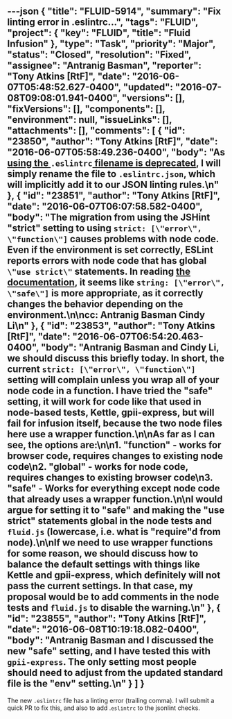 ---json
{
  "title": "FLUID-5914",
  "summary": "Fix linting error in .eslintrc...",
  "tags": "FLUID",
  "project": {
    "key": "FLUID",
    "title": "Fluid Infusion"
  },
  "type": "Task",
  "priority": "Major",
  "status": "Closed",
  "resolution": "Fixed",
  "assignee": "Antranig Basman",
  "reporter": "Tony Atkins [RtF]",
  "date": "2016-06-07T05:48:52.627-0400",
  "updated": "2016-07-08T09:08:01.941-0400",
  "versions": [],
  "fixVersions": [],
  "components": [],
  "environment": null,
  "issueLinks": [],
  "attachments": [],
  "comments": [
    {
      "id": "23850",
      "author": "Tony Atkins [RtF]",
      "date": "2016-06-07T05:58:49.236-0400",
      "body": "As [using the ](http://eslint.org/docs/user-guide/configuring#configuration-file-formats)`.eslintrc`[ filename is deprecated](http://eslint.org/docs/user-guide/configuring#configuration-file-formats), I will simply rename the file to `.eslintrc.json`, which will implicitly add it to our JSON linting rules.\n"
    },
    {
      "id": "23851",
      "author": "Tony Atkins [RtF]",
      "date": "2016-06-07T06:07:58.582-0400",
      "body": "The migration from using the JSHint \"strict\" setting to using `strict: [\"error\", \"function\"]` causes problems with node code.  Even if the environment is set correctly, ESLint reports errors with node code that has global `\"use strict\"` statements.  In reading [the documentation](http://eslint.org/docs/rules/strict), it  seems like `string: [\"error\", \"safe\"]` is more appropriate, as it correctly changes the behavior depending on the environment.\n\ncc:  Antranig Basman Cindy Li\n"
    },
    {
      "id": "23853",
      "author": "Tony Atkins [RtF]",
      "date": "2016-06-07T06:54:20.463-0400",
      "body": "Antranig Basman and Cindy Li, we should discuss this briefly today.  In short, the current `strict: [\"error\", \"function\"]` setting will complain unless you wrap all of your node code in a function.   I have tried the \"safe\" setting, it will work for code like that used in node-based tests, Kettle, gpii-express, but will fail for infusion itself, because the two node files here use a wrapper function.\n\nAs far as I can see, the options are:\n\n1. \"function\" - works for browser code, requires changes to existing node code\n2. \"global\" - works for node code, requires changes to existing browser code\n3. \"safe\" - Works for everything except node code that already uses a wrapper function.\n\nI would argue for setting it to \"safe\" and making the \"use strict\" statements global in the node tests and `fluid.js` (lowercase, i.e. what is \"require\"d from node).\n\nIf we need to use wrapper functions for some reason, we should discuss how to balance the default settings with things like Kettle and gpii-express, which definitely will not pass the current settings.  In that case, my proposal would be to add comments in the node tests and `fluid.js` to disable the warning.\n"
    },
    {
      "id": "23855",
      "author": "Tony Atkins [RtF]",
      "date": "2016-06-08T10:19:18.082-0400",
      "body": "Antranig Basman and I discussed the new \"safe\" setting, and I have tested this with `gpii-express`.  The only setting most people should need to adjust from the updated standard file is the \"env\" setting.\n"
    }
  ]
}
---
The new `.eslintrc` file has a linting error (trailing comma).  I will submit a quick PR to fix this, and also to add .`eslintrc` to the jsonlint checks.

        